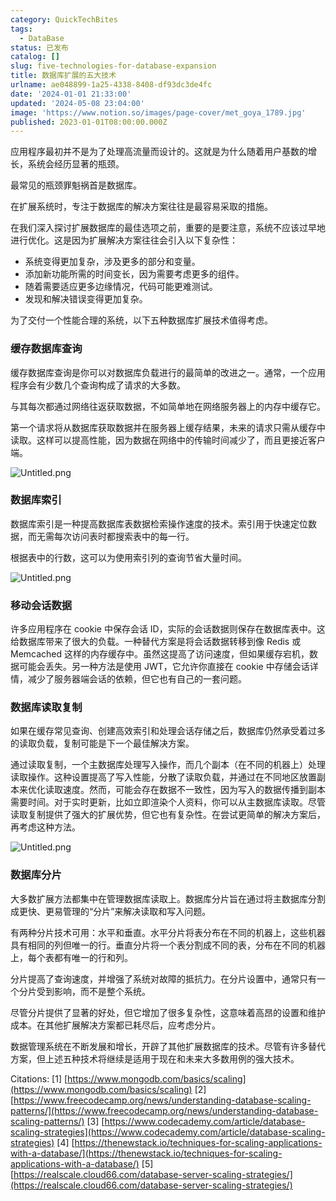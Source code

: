 ```yaml
---
category: QuickTechBites
tags:
  - DataBase
status: 已发布
catalog: []
slug: five-technologies-for-database-expansion
title: 数据库扩展的五大技术
urlname: ae048899-1a25-4338-8408-df93dc3de4fc
date: '2024-01-01 21:33:00'
updated: '2024-05-08 23:04:00'
image: 'https://www.notion.so/images/page-cover/met_goya_1789.jpg'
published: 2023-01-01T08:00:00.000Z
---
```


应用程序最初并不是为了处理高流量而设计的。这就是为什么随着用户基数的增长，系统会经历显著的瓶颈。


最常见的瓶颈罪魁祸首是数据库。


在扩展系统时，专注于数据库的解决方案往往是最容易采取的措施。


在我们深入探讨扩展数据库的最佳选项之前，重要的是要注意，系统不应该过早地进行优化。这是因为扩展解决方案往往会引入以下复杂性：

- 系统变得更加复杂，涉及更多的部分和变量。
- 添加新功能所需的时间变长，因为需要考虑更多的组件。
- 随着需要适应更多边缘情况，代码可能更难测试。
- 发现和解决错误变得更加复杂。

为了交付一个性能合理的系统，以下五种数据库扩展技术值得考虑。


### **缓存数据库查询**


缓存数据库查询是你可以对数据库负载进行的最简单的改进之一。通常，一个应用程序会有少数几个查询构成了请求的大多数。


与其每次都通过网络往返获取数据，不如简单地在网络服务器上的内存中缓存它。


第一个请求将从数据库获取数据并在服务器上缓存结果，未来的请求只需从缓存中读取。这样可以提高性能，因为数据在网络中的传输时间减少了，而且更接近客户端。


![Untitled.png](https://prod-files-secure.s3.us-west-2.amazonaws.com/5d24fe63-e567-4804-86f9-9fdc62e13082/90ccd300-8cb4-4392-a93f-76f7d0b7f352/Untitled.png?X-Amz-Algorithm=AWS4-HMAC-SHA256&X-Amz-Content-Sha256=UNSIGNED-PAYLOAD&X-Amz-Credential=ASIAZI2LB466S6OLUFK5%2F20250403%2Fus-west-2%2Fs3%2Faws4_request&X-Amz-Date=20250403T213436Z&X-Amz-Expires=3600&X-Amz-Security-Token=IQoJb3JpZ2luX2VjEI3%2F%2F%2F%2F%2F%2F%2F%2F%2F%2FwEaCXVzLXdlc3QtMiJIMEYCIQCyTDp2RLVSVStD5u0Kygd3xZIS14Lrg%2FtefV0wF6TDNQIhAMpZpTjbAydbSi8u0wHz%2Fjmo1GhNDhbXxdFlGf%2B0w89qKogECPb%2F%2F%2F%2F%2F%2F%2F%2F%2F%2FwEQABoMNjM3NDIzMTgzODA1IgxSvg9%2FQhxFjpjxhfkq3ANOJ%2Fb%2BVDFxL2YXaLc3sn6OpHHmB8f1n4LpW3KaWRAp26OzTsfnwM1cBl8OtyxioqNmyewZNAkdwZxKtd5PMVfUvx0kUxfrlkFb4foaRJlyzsaxvnbj9LWU%2Be2EYWep0z2YDBKJma3NKg5%2FqNQE6LMqExAd8IY3SSwBxo%2BNI6Sv46%2FEmzEtEzlz8walTd1niSpn4yZDAP%2FWns18O%2F2RJ7ECfqD2rqjYdy9hKmTJS%2BthOkVEKJYu1YYDmHMraMSWU32EoWegEG5UETEtcl2xhkluuNwBZfp66a%2BJtv9jPrRD8LlZkbkd6XL3%2BOj48W%2B%2FJbGzg2Y85zE39vYJOA4LflRdhrr8NvJlPFNx9Q6cW80MoPUj3TH2hebE05fjxmDsmUipEqNl6hp2owHk3GLK5IveAIfNTMNk9oa2%2FdSLskqwuUTMywPTHHAohMibYETF%2FrvN5zQT%2FFlFtK%2BFN40qFKzyYJj7%2FC2gULXnrLy%2B20Vtb5ceKXB2RIQOHag%2Bv9TR6KCa3uqGV4pc8uPgx9jdihVyNepZrezBQ36zegKtEK2uIPLiTJhD5ajVklu2zi%2BD3jZ4dubieok36wZwy4FDYdiCd1wYbyF%2B6rixP7Eqga5wiPZE%2B%2B9y5QaRB5SoujDn6Lu%2FBjqkAX%2FXV%2BtSnq5dCf7Nutds5LmO70chuVo9csaA99Zd0OSCxRGcPYjHBkWOpIOSoBQkssZTu8wr7EEUmwk3vEjU2jcVIXE0c0l2HomdfxsjamK%2FKm1aXEGHwnqHK7dNtJ%2B70XSOF88r3wgHACfuh8x7AhXOePiArE84A5zEpb8TC5pMvSBZy%2BbHwiEZWIIQ2djP%2BHFsHlC%2B8UdvufsK5UP9L7njjGjb&X-Amz-Signature=8c0adf28508169ef11624723b5a972ba5a3edf9f0b2b491b31f3e13035c1d7d6&X-Amz-SignedHeaders=host&x-id=GetObject)


### **数据库索引**


数据库索引是一种提高数据库表数据检索操作速度的技术。索引用于快速定位数据，而无需每次访问表时都搜索表中的每一行。


根据表中的行数，这可以为使用索引列的查询节省大量时间。


![Untitled.png](https://prod-files-secure.s3.us-west-2.amazonaws.com/5d24fe63-e567-4804-86f9-9fdc62e13082/d4109739-24f9-4adf-abd6-8eec0d12f3c8/Untitled.png?X-Amz-Algorithm=AWS4-HMAC-SHA256&X-Amz-Content-Sha256=UNSIGNED-PAYLOAD&X-Amz-Credential=ASIAZI2LB466S6OLUFK5%2F20250403%2Fus-west-2%2Fs3%2Faws4_request&X-Amz-Date=20250403T213436Z&X-Amz-Expires=3600&X-Amz-Security-Token=IQoJb3JpZ2luX2VjEI3%2F%2F%2F%2F%2F%2F%2F%2F%2F%2FwEaCXVzLXdlc3QtMiJIMEYCIQCyTDp2RLVSVStD5u0Kygd3xZIS14Lrg%2FtefV0wF6TDNQIhAMpZpTjbAydbSi8u0wHz%2Fjmo1GhNDhbXxdFlGf%2B0w89qKogECPb%2F%2F%2F%2F%2F%2F%2F%2F%2F%2FwEQABoMNjM3NDIzMTgzODA1IgxSvg9%2FQhxFjpjxhfkq3ANOJ%2Fb%2BVDFxL2YXaLc3sn6OpHHmB8f1n4LpW3KaWRAp26OzTsfnwM1cBl8OtyxioqNmyewZNAkdwZxKtd5PMVfUvx0kUxfrlkFb4foaRJlyzsaxvnbj9LWU%2Be2EYWep0z2YDBKJma3NKg5%2FqNQE6LMqExAd8IY3SSwBxo%2BNI6Sv46%2FEmzEtEzlz8walTd1niSpn4yZDAP%2FWns18O%2F2RJ7ECfqD2rqjYdy9hKmTJS%2BthOkVEKJYu1YYDmHMraMSWU32EoWegEG5UETEtcl2xhkluuNwBZfp66a%2BJtv9jPrRD8LlZkbkd6XL3%2BOj48W%2B%2FJbGzg2Y85zE39vYJOA4LflRdhrr8NvJlPFNx9Q6cW80MoPUj3TH2hebE05fjxmDsmUipEqNl6hp2owHk3GLK5IveAIfNTMNk9oa2%2FdSLskqwuUTMywPTHHAohMibYETF%2FrvN5zQT%2FFlFtK%2BFN40qFKzyYJj7%2FC2gULXnrLy%2B20Vtb5ceKXB2RIQOHag%2Bv9TR6KCa3uqGV4pc8uPgx9jdihVyNepZrezBQ36zegKtEK2uIPLiTJhD5ajVklu2zi%2BD3jZ4dubieok36wZwy4FDYdiCd1wYbyF%2B6rixP7Eqga5wiPZE%2B%2B9y5QaRB5SoujDn6Lu%2FBjqkAX%2FXV%2BtSnq5dCf7Nutds5LmO70chuVo9csaA99Zd0OSCxRGcPYjHBkWOpIOSoBQkssZTu8wr7EEUmwk3vEjU2jcVIXE0c0l2HomdfxsjamK%2FKm1aXEGHwnqHK7dNtJ%2B70XSOF88r3wgHACfuh8x7AhXOePiArE84A5zEpb8TC5pMvSBZy%2BbHwiEZWIIQ2djP%2BHFsHlC%2B8UdvufsK5UP9L7njjGjb&X-Amz-Signature=a9c16cce283ac67521556562de98a1fcf3428395db52e22401f99b5bd5749d41&X-Amz-SignedHeaders=host&x-id=GetObject)


### **移动会话数据**


许多应用程序在 cookie 中保存会话 ID，实际的会话数据则保存在数据库表中。这给数据库带来了很大的负载。一种替代方案是将会话数据转移到像 Redis 或 Memcached 这样的内存缓存中。虽然这提高了访问速度，但如果缓存宕机，数据可能会丢失。另一种方法是使用 JWT，它允许你直接在 cookie 中存储会话详情，减少了服务器端会话的依赖，但它也有自己的一套问题。


### **数据库读取复制**


如果在缓存常见查询、创建高效索引和处理会话存储之后，数据库仍然承受着过多的读取负载，复制可能是下一个最佳解决方案。


通过读取复制，一个主数据库处理写入操作，而几个副本（在不同的机器上）处理读取操作。这种设置提高了写入性能，分散了读取负载，并通过在不同地区放置副本来优化读取速度。然而，可能会存在数据不一致性，因为写入的数据传播到副本需要时间。对于实时更新，比如立即渲染个人资料，你可以从主数据库读取。尽管读取复制提供了强大的扩展优势，但它也有复杂性。在尝试更简单的解决方案后，再考虑这种方法。


![Untitled.png](https://prod-files-secure.s3.us-west-2.amazonaws.com/5d24fe63-e567-4804-86f9-9fdc62e13082/24928cbe-8502-42c3-8c51-57b72171cc67/Untitled.png?X-Amz-Algorithm=AWS4-HMAC-SHA256&X-Amz-Content-Sha256=UNSIGNED-PAYLOAD&X-Amz-Credential=ASIAZI2LB466S6OLUFK5%2F20250403%2Fus-west-2%2Fs3%2Faws4_request&X-Amz-Date=20250403T213436Z&X-Amz-Expires=3600&X-Amz-Security-Token=IQoJb3JpZ2luX2VjEI3%2F%2F%2F%2F%2F%2F%2F%2F%2F%2FwEaCXVzLXdlc3QtMiJIMEYCIQCyTDp2RLVSVStD5u0Kygd3xZIS14Lrg%2FtefV0wF6TDNQIhAMpZpTjbAydbSi8u0wHz%2Fjmo1GhNDhbXxdFlGf%2B0w89qKogECPb%2F%2F%2F%2F%2F%2F%2F%2F%2F%2FwEQABoMNjM3NDIzMTgzODA1IgxSvg9%2FQhxFjpjxhfkq3ANOJ%2Fb%2BVDFxL2YXaLc3sn6OpHHmB8f1n4LpW3KaWRAp26OzTsfnwM1cBl8OtyxioqNmyewZNAkdwZxKtd5PMVfUvx0kUxfrlkFb4foaRJlyzsaxvnbj9LWU%2Be2EYWep0z2YDBKJma3NKg5%2FqNQE6LMqExAd8IY3SSwBxo%2BNI6Sv46%2FEmzEtEzlz8walTd1niSpn4yZDAP%2FWns18O%2F2RJ7ECfqD2rqjYdy9hKmTJS%2BthOkVEKJYu1YYDmHMraMSWU32EoWegEG5UETEtcl2xhkluuNwBZfp66a%2BJtv9jPrRD8LlZkbkd6XL3%2BOj48W%2B%2FJbGzg2Y85zE39vYJOA4LflRdhrr8NvJlPFNx9Q6cW80MoPUj3TH2hebE05fjxmDsmUipEqNl6hp2owHk3GLK5IveAIfNTMNk9oa2%2FdSLskqwuUTMywPTHHAohMibYETF%2FrvN5zQT%2FFlFtK%2BFN40qFKzyYJj7%2FC2gULXnrLy%2B20Vtb5ceKXB2RIQOHag%2Bv9TR6KCa3uqGV4pc8uPgx9jdihVyNepZrezBQ36zegKtEK2uIPLiTJhD5ajVklu2zi%2BD3jZ4dubieok36wZwy4FDYdiCd1wYbyF%2B6rixP7Eqga5wiPZE%2B%2B9y5QaRB5SoujDn6Lu%2FBjqkAX%2FXV%2BtSnq5dCf7Nutds5LmO70chuVo9csaA99Zd0OSCxRGcPYjHBkWOpIOSoBQkssZTu8wr7EEUmwk3vEjU2jcVIXE0c0l2HomdfxsjamK%2FKm1aXEGHwnqHK7dNtJ%2B70XSOF88r3wgHACfuh8x7AhXOePiArE84A5zEpb8TC5pMvSBZy%2BbHwiEZWIIQ2djP%2BHFsHlC%2B8UdvufsK5UP9L7njjGjb&X-Amz-Signature=832c1bd5c763c8c68628de5a087fdacb1e77e2f971881c89e57940dae70f6e5c&X-Amz-SignedHeaders=host&x-id=GetObject)


### **数据库分片**


大多数扩展方法都集中在管理数据库读取上。数据库分片旨在通过将主数据库分割成更快、更易管理的“分片”来解决读取和写入问题。


有两种分片技术可用：水平和垂直。水平分片将表分布在不同的机器上，这些机器具有相同的列但唯一的行。垂直分片将一个表分割成不同的表，分布在不同的机器上，每个表都有唯一的行和列。


分片提高了查询速度，并增强了系统对故障的抵抗力。在分片设置中，通常只有一个分片受到影响，而不是整个系统。


尽管分片提供了显著的好处，但它增加了很多复杂性，这意味着高昂的设置和维护成本。在其他扩展解决方案都已耗尽后，应考虑分片。


数据管理系统在不断发展和增长，开辟了其他扩展数据库的技术。尽管有许多替代方案，但上述五种技术将继续是适用于现在和未来大多数用例的强大技术。


Citations:
[1] [https://www.mongodb.com/basics/scaling](https://www.mongodb.com/basics/scaling)
[2] [https://www.freecodecamp.org/news/understanding-database-scaling-patterns/](https://www.freecodecamp.org/news/understanding-database-scaling-patterns/)
[3] [https://www.codecademy.com/article/database-scaling-strategies](https://www.codecademy.com/article/database-scaling-strategies)
[4] [https://thenewstack.io/techniques-for-scaling-applications-with-a-database/](https://thenewstack.io/techniques-for-scaling-applications-with-a-database/)
[5] [https://realscale.cloud66.com/database-server-scaling-strategies/](https://realscale.cloud66.com/database-server-scaling-strategies/)

